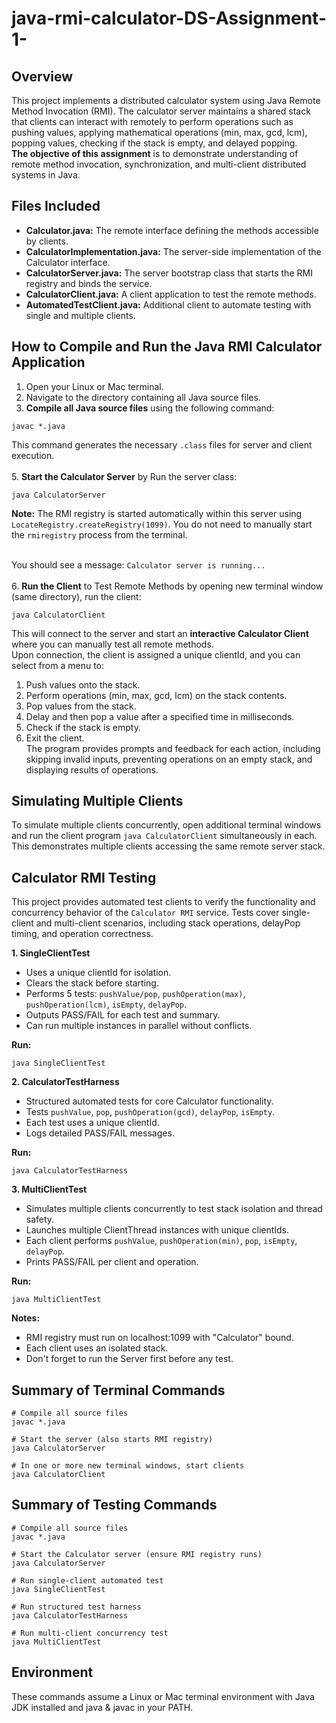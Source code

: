 # java-rmi-calculator-DS-Assignment-1-
## Overview
This project implements a distributed calculator system using Java Remote Method Invocation (RMI).
The calculator server maintains a shared stack that clients can interact with remotely to perform operations such as pushing values, applying mathematical operations (min, max, gcd, lcm), popping values, checking if the stack is empty, and delayed popping. <br/>
**The objective of this assignment**  is to demonstrate understanding of remote method invocation, synchronization, and multi-client distributed systems in Java.

## Files Included
+ **Calculator.java:** The remote interface defining the methods accessible by clients.
+ **CalculatorImplementation.java:** The server-side implementation of the Calculator interface.
+ **CalculatorServer.java:** The server bootstrap class that starts the RMI registry and binds the service.
+ **CalculatorClient.java:** A client application to test the remote methods.
+ **AutomatedTestClient.java:** Additional client to automate testing with single and multiple clients.

## How to Compile and Run the Java RMI Calculator Application
1. Open your Linux or Mac terminal.
2. Navigate to the directory containing all Java source files.
3. **Compile all Java source files** using the following command:
```
javac *.java
```

This command generates the necessary `.class` files for server and client execution.<br/><br/>
5. **Start the Calculator Server** by Run the server class:
```
java CalculatorServer
```
**Note:** The RMI registry is started automatically within this server using `LocateRegistry.createRegistry(1099)`.
You do not need to manually start the `rmiregistry` process from the terminal.<br/><br/>

You should see a message:
`
Calculator server is running...
`
<br/><br/> 6. **Run the Client** to Test Remote Methods by opening new terminal window (same directory), run the client:
```
java CalculatorClient
```
This will connect to the server and start an **interactive Calculator Client** where you can manually test all remote methods.<br/>
Upon connection, the client is assigned a unique clientId, and you can select from a menu to: <br/>
1. Push values onto the stack.
2. Perform operations (min, max, gcd, lcm) on the stack contents.
3. Pop values from the stack.
4. Delay and then pop a value after a specified time in milliseconds.
5. Check if the stack is empty.
6. Exit the client. <br/> The program provides prompts and feedback for each action, including skipping invalid inputs, preventing operations on an empty stack, and displaying results of operations.

## Simulating Multiple Clients
To simulate multiple clients concurrently, open additional terminal windows and run the client program `java CalculatorClient` simultaneously in each. This demonstrates multiple clients accessing the same remote server stack.

## Calculator RMI Testing
This project provides automated test clients to verify the functionality and concurrency behavior of the `Calculator RMI` service. Tests cover single-client and multi-client scenarios, including stack operations, delayPop timing, and operation correctness.

**1. SingleClientTest**
- Uses a unique clientId for isolation.
- Clears the stack before starting.
- Performs 5 tests: `pushValue/pop`, `pushOperation(max)`, `pushOperation(lcm)`, `isEmpty`, `delayPop`.
- Outputs PASS/FAIL for each test and summary.
- Can run multiple instances in parallel without conflicts.

**Run:**
```
java SingleClientTest
```

**2. CalculatorTestHarness**
- Structured automated tests for core Calculator functionality.
- Tests `pushValue`, `pop`, `pushOperation(gcd)`, `delayPop`, `isEmpty`.
- Each test uses a unique clientId.
- Logs detailed PASS/FAIL messages.
  
**Run:**
```
java CalculatorTestHarness
```

**3. MultiClientTest**
- Simulates multiple clients concurrently to test stack isolation and thread safety.
- Launches multiple ClientThread instances with unique clientIds.
- Each client performs `pushValue`, `pushOperation(min)`, `pop`, `isEmpty`, `delayPop`.
- Prints PASS/FAIL per client and operation.

**Run:**
```
java MultiClientTest
```

**Notes:**
- RMI registry must run on localhost:1099 with "Calculator" bound.
- Each client uses an isolated stack.
- Don't forget to run the Server first before any test.
  
## Summary of Terminal Commands 
```
# Compile all source files
javac *.java

# Start the server (also starts RMI registry)
java CalculatorServer

# In one or more new terminal windows, start clients
java CalculatorClient

```
## Summary of Testing Commands

```
# Compile all source files
javac *.java

# Start the Calculator server (ensure RMI registry runs)
java CalculatorServer

# Run single-client automated test
java SingleClientTest

# Run structured test harness
java CalculatorTestHarness

# Run multi-client concurrency test
java MultiClientTest
```

## Environment
These commands assume a Linux or Mac terminal environment with Java JDK installed and java & javac in your PATH.





